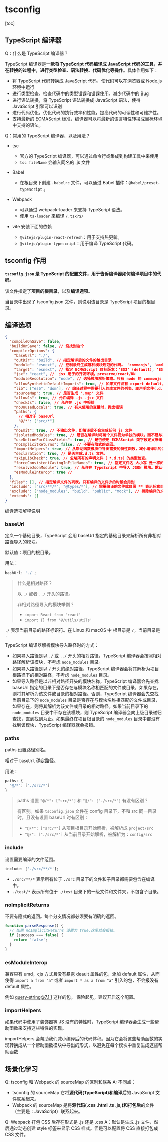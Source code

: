 # tsconfig

[toc]

## TypeScript 编译器

Q：什么是 TypeScript 编译器？

TypeScript 编译器是**一款将 TypeScript 代码编译成 JavaScript 代码的工具，并在转换的过程中，进行类型检查、语法转换、代码优化等操作**。具体作用如下：

- 将 TypeScript 代码转换成 JavaScript 代码，使代码可以在浏览器或 Node.js 环境中运行
- 进行类型检查，检查代码中的类型错误和错误使用，减少代码中的 Bug
- 进行语法转换，将 TypeScript 语法转换成 JavaScript 语法，使得 JavaScript 引擎可以识别
- 进行代码优化，优化代码的执行效率和性能，提高代码的可读性和可维护性。
- 支持最新的 ECMAScript 标准，编译器可以将最新的语言特性转换成目标环境中支持的语法。

Q：常用的 TypeScript 编译器，以及用法？

- tsc
  - 官方的 TypeScript 编译器，可以通过命令行或集成到构建工具中来使用
  - `tsc fileName` 会输入同名的 .js 文件
- Babel

  - 在根目录下创建 `.babelrc` 文件，可以通过 Babel 插件：`@babel/preset-typescript` 。

- Webpack

  - 可以通过 webpack-loader 来支持 TypeScript 语法。
  - 使用 `ts-loader` 来编译 `/.tsx?$/`

- vite 安装下面的依赖
  - `@vitejs/plugin-react-refresh`：用于支持热更新。
  - `@vitejs/plugin-typescript`：用于编译 TypeScript 代码。

## tsconfig 作用

**`tsconfig.json` 是 TypeScript 的配置文件，用于告诉编译器如何编译项目中的代码。**

该文件指定了**项目的根目录**，以及**编译选项**。

当目录中出现了 tsconfig.json 文件，则说明该目录是 TypeScript 项目的根目录。

## 编译选项

```json
{
  "compileOnSave": false,
  "buildOnSave": false, // 没找到这个
  "compilerOptions": {
    "baseUrl": "./",
    "outDir": "build", // 指定编译后的文件的输出目录
    "module": "esnext", // 控制最终生成哪种模块规范的代码。 'commonjs', 'amd', 'system', 'umd' or 'es2015'
    "target": "esnext", // 指定 ECMAScript 目标版本：'ES3' (default), 'ES5', 'ES2015', 'ES2016', 'ES2017', or 'ESNEXT'
    "jsx": "react", //  jsx 用于的开发环境，preserve/react/RN
    "moduleResolution": "node", // 选择模块解析策略。只有 node 的 commonjs 在遇到 import React from 'react' 时才会去 node_modules 中去找。
    "allowSyntheticDefaultImports": true, // 如果文件没有 export default，你又在使用的时候 使用 import xx from 'xx'，这种如果不处理会报错，设置为 true 之后，编译器会默认导出一个 default
    "lib": ["es6", "dom"], // 编译过程中需要引入的库文件的列表，即声明文件(.d.ts)。
    "sourceMap": true, // 是否生成 '.map' 文件
    "allowJs": true, // 允许编译 .js .jsx 文件
    "checkJs": false, // 允许在 .js 中报错
    "noUnusedLocals": true, // 有未使用的变量时，抛出错误
    "paths": {
      // 相对于 baseUrl
      "@/*": ["src/*"]
    },
    "noEmit": true, // 不输出文件，即编译后不会生成任何 js 文件
    "isolatedModules": true, // 是否在编译时将每个文件视为单独的模块，而不是与其他文件进行交互。默认情况下，编译器会把所有文件编译成一个大的 .js 文件。如果设置成 true，要保证每个文件都可以单独编译并运行，而不需要依赖其他文件或全局命名空间。
    "useDefineForClassFields": true, // 是否使用 ECMAScript 类字段定义来编译类字段。可以使代码规范，清晰。如果目标环境支持 defineProperty，那么建议开启。
    "noImplicitReturns": false, // 不要有隐式的返回。
    "importHelpers": true, // 从帮助函数模块中导出需要的特性函数，减小编译后的包体积。
    "declaration": true, // 是否生成.d.ts 文件。
    "skipLibCheck": true, // 忽略所有的声明文件（ *.d.ts）的类型检查。
    "forceConsistentCasingInFileNames": true, // 指定文件名 大小写 是一样的效果。（不区分文件名大小写）Window 文件名大小写不敏感， TS 大小写是敏感的。设置成 false （不设置）比较合理。
    "resolveJsonModule": true, // 允许在 TypeScript 中导入 JSON 模块。默认情况下是不能直接导入 JSON 模块的，配置了这个选项之后，TypeScript 会将 JSON 文件解析为 JavaScript 对象。
    "esModuleInterop": true //
  },
  "files": [], // 指定编译文件的列表。只有编译的文件少的时候会用到
  "include": ["src/**/*", "@types/*"], // 需要编译的文件或目录 ** 表示任意目录；* 表示任意文件
  "exclude": ["node_modules", "build", "public", "mock"], // 排除编译的文件或目录
  "extends": []
}
```

编译选项解释说明

### baseUrl

定义一个基础目录，TypeScript 会用 baseUrl 指定的基础目录来解析所有非相对路径导入的模块。

默认值：项目的根目录。

用法：

```ts
bashUrl: './';
```

> 什么是相对路径？
>
> 以 `./` 或者 `../` 开头的路径。
>
> 非相对路径导入的模块举例？
>
> - `import React from 'react'`
> - `import {} from '@/utils/utils'`

`./` 表示当前目录的路径标识符。在 Linux 和 macOS 中 根目录是 `/`，当前目录是 `.`

TypeScript 编译器解析模块导入路径时的方式：

- 如果导入路径是以 `./` 或 `../` 开头的相对路径，TypeScript 编译器会按照相对路径解析该模块，不考虑 `node_modules` 目录。
- 如果导入路径是以 `/` 开头的绝对路径，TypeScript 编译器会将其解析为项目根路径下的相对路径，不考虑 `node_modules` 目录。
- 如果导入路径是以非相对路径开头的模块名称，TypeScript 编译器会先查找 baseUrl 指定的目录下是否存在与模块名称相匹配的文件或目录，如果存在，则将其解析为该文件或目录的相对路径。否则，TypeScript 编译器会先查找当前目录下的 `node_modules` 目录是否存在与模块名称相匹配的文件或目录，如果存在，则将其解析为该文件或目录的相对路径。如果当前目录下的 `node_modules` 目录中不存在该模块，则 TypeScript 编译器会向上级目录递归查找，直到找到为止。如果最终在项目根目录的 `node_modules` 目录中都没有找到该模块，TypeScript 编译器就会报错。

### paths

paths 设置路径别名。

相对于 `baseUrl` 确定路径。

用法：

```ts
paths: {
  "@/*": ["./src/*"]
}
```

> paths 设置 `"@/*": ["src/*"]` 和 `"@/": ["./src/*"]` 有没有区别？
>
> 有区别。如果 `tsconfig.json` 文件在 config 目录下，不和 src 同一目录时，且没有设置 baseUrl 时有区别：
>
> - `"@/*": ["src/*"]` 从项目根目录开始解析，被解析成 `project/src`
> - `"@/": ["./src/*"]` 从当前目录开始解析，被解析为：`config/src`

### include

设置需要编译的文件范围。

```ts
include: ['./src/**/*'];
```

- `./src/**/*` 表示所有位于 `./src` 目录下的文件和子目录都需要包含在编译中。
- `./test/*` 表示所有位于 `./test` 目录下的一级文件和文件夹，不包含子目录。

### noImplicitReturns

不要有隐式的返回。每个分支情况都必须要有明确的返回。

```typescript
function parseResponse() {
  // 如果 noImplicitReturns 设置为 true,这里就会报错。
  if (success === false) {
    return 'false';
  }
}
```

### esModuleInterop

兼容只有 umd，cjs 方式且没有暴露 deault 属性的包，添加 default 属性，从而使得 `import a from "a"` 或者 `import * as a from "a"` 引入的包，不会报没有 default 属性。

例如 query-string@7.1.1 这样的包。 保险起见，建议开启这个配置。

### importHelpers

如果代码中使用了装饰器等 JS 没有的特性时，TypeScript 编译器会生成一些帮助函数来支持这些特性的实现。

importHelpers 会帮助我们减小编译后的代码体积。因为它会将这些帮助函数的实现转换成从一个帮助函数模块中导出的形式，以避免在每个模块中重复生成这些帮助函数

## 场景化学习

Q: tsconfig 和 Webpack 的 sourceMap 的区别和联系 A: 不同点：

- tsconfig 的 sourceMap 它将**源代码(TypeScript)**和**编译后**的 JavaScript 文件联系起来。
- Webpack 的 sourceMap 是将**源代码(.css .html .ts .js,)**和**打包后**的文件（主要是：JavaScript）联系起来。

Q: Webpack 打包 CSS 后存在形式是 .js 还是 .css A：默认是生成 .js 文件，然后通过动态创建 style 标签来显示 CSS 样式。但是可以配置将 CSS 直接打包成 CSS 文件。
